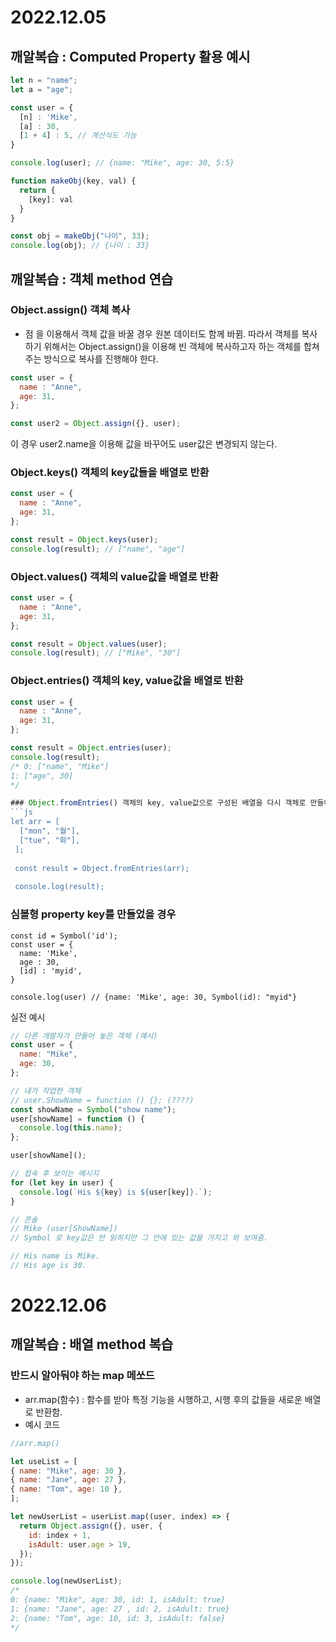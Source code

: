 # 2022.12.05
## 깨알복습 : Computed Property 활용 예시
```js
let n = "name";
let a = "age";

const user = {
  [n] : 'Mike',
  [a] : 30,
  [1 + 4] : 5, // 계산식도 가능
}

console.log(user); // {name: "Mike", age: 30, 5:5}
```

```js
function makeObj(key, val) {
  return {
    [key]: val
  }
}

const obj = makeObj("나이", 33);
console.log(obj); // {나이 : 33}
```

## 깨알복습 : 객체 method 연습
### Object.assign() 객체 복사
- 점 을 이용해서 객체 값을 바꿀 경우 원본 데이터도 함께 바뀜. 따라서 객체를 복사하기 위해서는 Object.assign()을 이용해 빈 객체에 복사하고자 하는 객체를 합쳐주는 방식으로 복사를 진행해야 한다.

```js
const user = {
  name : "Anne",
  age: 31,
};

const user2 = Object.assign({}, user);
```
이 경우 user2.name을 이용해 값을 바꾸어도  user값은 변경되지 않는다.


### Object.keys() 객체의 key값들을 배열로 반환
```js
const user = {
  name : "Anne",
  age: 31,
};

const result = Object.keys(user);
console.log(result); // ["name", "age"]
```


### Object.values() 객체의 value값을 배열로 반환
```js
const user = {
  name : "Anne",
  age: 31,
};

const result = Object.values(user);
console.log(result); // ["Mike", "30"]
```

### Object.entries() 객체의 key, value값을 배열로 반환
```js
const user = {
  name : "Anne",
  age: 31,
};

const result = Object.entries(user);
console.log(result); 
/* 0: ["name", "Mike"]
1: ["age", 30]
*/

### Object.fromEntries() 객체의 key, value값으로 구성된 배열을 다시 객체로 만들어줌.
```js
let arr = [
  ["mon", "월"],
  ["tue", "화"],
 ];
 
 const result = Object.fromEntries(arr);
 
 console.log(result);
 ```

### 심볼형 property key를 만들었을 경우 
```
const id = Symbol('id');
const user = {
  name: 'Mike',
  age : 30,
  [id] : 'myid',
}

console.log(user) // {name: 'Mike', age: 30, Symbol(id): "myid"}
```

실전 예시
```js
// 다른 개발자가 만들어 놓은 객체 (예시)
const user = {
  name: "Mike",
  age: 30,
};

// 내가 작업한 객체
// user.ShowName = function () {}; (????)
const showName = Symbol("show name");
user[showName] = function () {
  console.log(this.name);
};

user[showName]();

// 접속 후 보이는 메시지
for (let key in user) {
  console.log(`His ${key} is ${user[key]}.`); 
}

// 콘솔
// Mike (user[ShowName])
// Symbol 로 key값은 안 읽히지만 그 안에 있는 값을 가지고 와 보여줌.

// His name is Mike.
// His age is 30.
```

# 2022.12.06
## 깨알복습 : 배열 method 복습
### 반드시 알아둬야 하는 map 메쏘드
- arr.map(함수) : 함수를 받아 특정 기능을 시행하고, 시행 후의 값들을 새로운 배열로 반환함.
- 예시 코드
```js
//arr.map()

let useList = [
{ name: "Mike", age: 30 },
{ name: "Jane", age: 27 },
{ name: "Tom", age: 10 },
];

let newUserList = userList.map((user, index) => {
  return Object.assign({}, user, {
    id: index + 1,
    isAdult: user.age > 19,
  });
});

console.log(newUserList);
/* 
0: {name: "Mike", age: 30, id: 1, isAdult: true}
1: {name: "Jane", age: 27 , id: 2, isAdult: true}
2: {name: "Tom", age: 10, id: 3, isAdult: false}
*/


